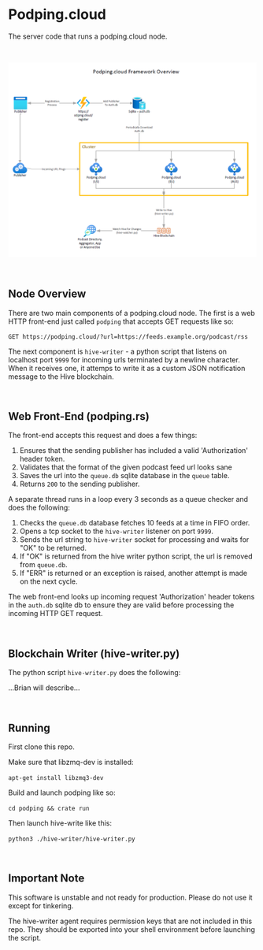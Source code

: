 # Podping.cloud
The server code that runs a podping.cloud node.

<br>

![Framework Overview 1](framework1.png)

<br>

## Node Overview

There are two main components of a podping.cloud node.  The first is a web HTTP front-end just called `podping` that accepts GET requests like so:

```http
GET https://podping.cloud/?url=https://feeds.example.org/podcast/rss
```

The next component is `hive-writer` - a python script that listens on localhost port `9999` for incoming urls terminated by a newline character.  When it receives one, it attemps to write it as a custom JSON notification message to the Hive blockchain.

<br>

## Web Front-End (podping.rs)

The front-end accepts this request and does a few things:

1. Ensures that the sending publisher has included a valid 'Authorization' header token.
2. Validates that the format of the given podcast feed url looks sane
3. Saves the url into the `queue.db` sqlite database in the `queue` table.
4. Returns `200` to the sending publisher.

A separate thread runs in a loop every 3 seconds as a queue checker and does the following:

1. Checks the `queue.db` database fetches 10 feeds at a time in FIFO order.
2. Opens a tcp socket to the `hive-writer` listener on port `9999`.
3. Sends the url string to `hive-writer` socket for processing and waits for "OK" to be returned.
4. If "OK" is returned from the hive writer python script, the url is removed from `queue.db`.
5. If "ERR" is returned or an exception is raised, another attempt is made on the next cycle.

The web front-end looks up incoming request 'Authorization' header tokens in the `auth.db` sqlite db to ensure they are valid before processing the incoming HTTP GET request.

<br>

## Blockchain Writer (hive-writer.py)

The python script `hive-writer.py` does the following:

...Brian will describe...

<br>

## Running

First clone this repo.

Make sure that libzmq-dev is installed:

`apt-get install libzmq3-dev`

Build and launch podping like so:

`cd podping && crate run`

Then launch hive-write like this:

`python3 ./hive-writer/hive-writer.py`

<br>

## Important Note

This software is unstable and not ready for production.  Please do not use it except for tinkering.

The hive-writer agent requires permission keys that are not included in this repo.  They should be exported into your 
shell environment before launching the script.